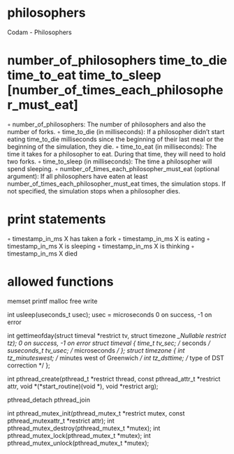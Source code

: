 # philosophers
Codam - Philosophers

# number_of_philosophers time_to_die time_to_eat time_to_sleep [number_of_times_each_philosopher_must_eat]

◦ number_of_philosophers: The number of philosophers and also the number
of forks.
◦ time_to_die (in milliseconds): If a philosopher didn’t start eating time_to_die
milliseconds since the beginning of their last meal or the beginning of the simulation, they die.
◦ time_to_eat (in milliseconds): The time it takes for a philosopher to eat.
During that time, they will need to hold two forks.
◦ time_to_sleep (in milliseconds): The time a philosopher will spend sleeping.
◦ number_of_times_each_philosopher_must_eat (optional argument): If all
philosophers have eaten at least number_of_times_each_philosopher_must_eat
times, the simulation stops. If not specified, the simulation stops when a
philosopher dies.


# print statements

◦ timestamp_in_ms X has taken a fork
◦ timestamp_in_ms X is eating
◦ timestamp_in_ms X is sleeping
◦ timestamp_in_ms X is thinking
◦ timestamp_in_ms X died


# allowed functions
memset
printf
malloc
free
write

int usleep(useconds_t usec);
	usec = microseconds
	0 on success, -1 on error

int gettimeofday(struct timeval *restrict tv, struct timezone *_Nullable restrict tz);
	0 on success, -1 on error
	struct timeval {
		time_t      tv_sec;     /* seconds */
		suseconds_t tv_usec;    /* microseconds */
	};
	struct timezone {
		int tz_minuteswest;     /* minutes west of Greenwich */
		int tz_dsttime;         /* type of DST correction */
	};

int pthread_create(pthread_t *restrict thread, const pthread_attr_t *restrict attr, void *(*start_routine)(void *), void *restrict arg);

pthread_detach
pthread_join

int pthread_mutex_init(pthread_mutex_t *restrict mutex, const pthread_mutexattr_t *restrict attr);
int pthread_mutex_destroy(pthread_mutex_t *mutex);
int pthread_mutex_lock(pthread_mutex_t *mutex);
int pthread_mutex_unlock(pthread_mutex_t *mutex);
